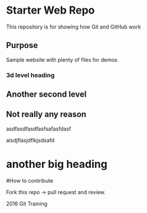 # Starter Web Repo

This repository is for showing how Git and GitHub work

## Purpose

Sample website with plenty of files for demos

### 3d level heading

## Another second level

## Not really any reason

asdfasdfasdfasfsafasfdasf

alsdjflasjdflkjsdsafd

# another big heading

#How to contribute

Fork this repo -> pull request and review.

2016 Git Training